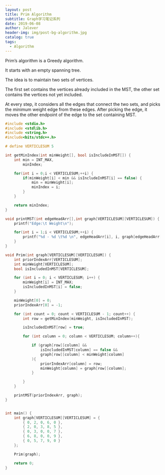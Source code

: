 ```yaml
---
layout: post
title: Prim Algorithm
subtitle: Graph学习笔记系列
date: 2019-06-08
author: Jalever
header-img: img/post-bg-algorithm.jpg
catalog: true
tags:
  - Algorithm
---
```


Prim’s algorithm is a Greedy algorithm.

It starts with an empty spanning tree.

The idea is to maintain two sets of vertices.

The first set contains the vertices already included in the MST, the other set contains the vertices not yet included.

At every step, it considers all the edges that connect the two sets, and picks the minimum weight edge from these edges. After picking the edge, it moves the other endpoint of the edge to the set containing MST.

```cpp
#include <stdio.h>
#include <stdlib.h>
#include <string.h>
#include<bits/stdc++.h>

# define VERTICLESUM 5

int getMinIndex(int minWeight[], bool isIncludeInMST[]) {
    int min = INT_MAX,
        minIndex;

    for(int i = 0;i < VERTICLESUM;++i) {
        if(minWeight[i] < min && isIncludeInMST[i] == false) {
            min = minWeight[i];
            minIndex = i;
        }
    }

    return minIndex;
}

void printMST(int edgeHeadArr[],int graph[VERTICLESUM][VERTICLESUM]) {
    printf("Edge:\t Weight\n");

    for(int i = 1;i < VERTICLESUM;++i) {
        printf("%d - %d \t%d \n", edgeHeadArr[i], i, graph[edgeHeadArr[i]][i]);
    }
}

void Prim(int graph[VERTICLESUM][VERTICLESUM]) {
    int priorIndexArr[VERTICLESUM];
    int minWeight[VERTICLESUM];
    bool isIncludedInMST[VERTICLESUM];

    for (int i = 0; i < VERTICLESUM; i++) {
        minWeight[i] = INT_MAX;
        isIncludedInMST[i] = false;
    }

    minWeight[0] = 0;
    priorIndexArr[0] = -1;

    for (int count = 0; count < VERTICLESUM - 1; count++) {
        int row = getMinIndex(minWeight, isIncludedInMST);

        isIncludedInMST[row] = true;

        for (int column = 0; column < VERTICLESUM; column++){

            if (graph[row][column] &&
                isIncludedInMST[column] == false &&
                graph[row][column] < minWeight[column]
            ){
                priorIndexArr[column] = row;
                minWeight[column] = graph[row][column];
            }

        }
    }

    printMST(priorIndexArr, graph);
}


int main() {
    int graph[VERTICLESUM][VERTICLESUM] = {
        { 0, 2, 0, 6, 0 },
        { 2, 0, 3, 8, 5 },
        { 0, 3, 0, 0, 7 },
        { 6, 8, 0, 0, 9 },
        { 0, 5, 7, 9, 0 }
    };

    Prim(graph);

    return 0;
}
```

